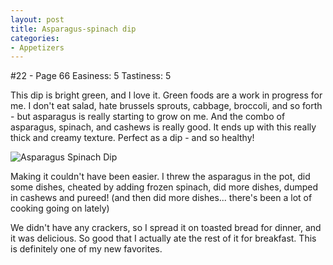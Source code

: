 ```yaml
---
layout: post
title: Asparagus-spinach dip
categories:
- Appetizers
---
```


#22 - Page 66
Easiness: 5
Tastiness: 5

This dip is bright green, and I love it. Green foods are a work in progress for me. I don't eat salad, hate brussels sprouts, cabbage, broccoli, and so forth - but asparagus is really starting to grow on me. And the combo of asparagus, spinach, and cashews is really good. It ends up with this really thick and creamy texture. Perfect as a dip - and so healthy!

![Asparagus Spinach Dip](https://lh4.googleusercontent.com/-NYiSw6DtjRA/TqMeeCJsgLI/AAAAAAAAj8A/EvBNGJoQR7U/s640/IMG_1035.jpg)

Making it couldn't have been easier. I threw the asparagus in the pot, did some dishes, cheated by adding frozen spinach, did more dishes, dumped in cashews and pureed! (and then did more dishes... there's been a lot of cooking going on lately)

We didn't have any crackers, so I spread it on toasted bread for dinner, and it was delicious. So good that I actually ate the rest of it for breakfast. This is definitely one of my new favorites.
